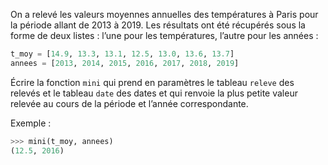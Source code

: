 On a relevé les valeurs moyennes annuelles des températures à Paris pour la période
allant de 2013 à 2019. Les résultats ont été récupérés sous la forme de deux listes : l’une pour les températures, l’autre pour les années :
```python
t_moy = [14.9, 13.3, 13.1, 12.5, 13.0, 13.6, 13.7]
annees = [2013, 2014, 2015, 2016, 2017, 2018, 2019]
```

Écrire la fonction `mini` qui prend en paramètres le tableau `releve` des relevés et le
tableau `date` des dates et qui renvoie la plus petite valeur relevée au cours de la
période et l’année correspondante.

Exemple :
```python
>>> mini(t_moy, annees)
(12.5, 2016)
```